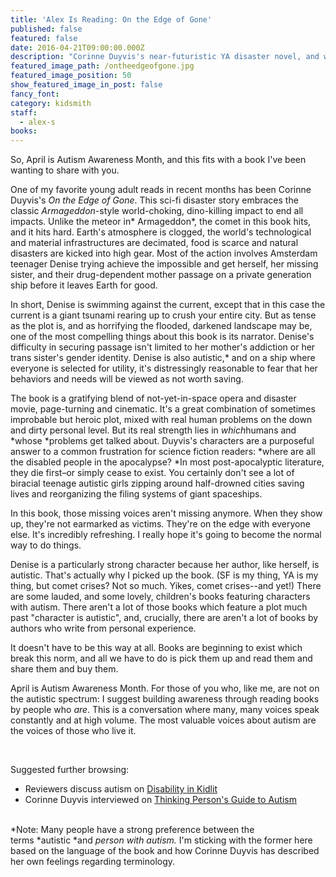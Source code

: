 ```yaml
---
title: 'Alex Is Reading: On the Edge of Gone'
published: false
featured: false
date: 2016-04-21T09:00:00.000Z
description: "Corinne Duyvis's near-futuristic YA disaster novel, and where to find young autistic writers speaking for themselves."
featured_image_path: /ontheedgeofgone.jpg
featured_image_position: 50
show_featured_image_in_post: false
fancy_font:
category: kidsmith
staff:
  - alex-s
books:
---
```



So, April is Autism Awareness Month, and this fits with a book I've been wanting to share with you.

One of my favorite young adult reads in recent months has been Corinne Duyvis's&nbsp;*On the Edge of Gone*. This sci-fi disaster story embraces the classic&nbsp;*Armageddon*-style world-choking, dino-killing impact to end all impacts. Unlike the meteor in*&nbsp;Armageddon*, the comet in this book hits, and it hits hard. Earth's atmosphere is clogged, the world's technological and material infrastructures are decimated, food is scarce and natural disasters are kicked into high gear. Most of the action involves Amsterdam teenager Denise trying achieve the impossible and get herself, her missing sister, and their drug-dependent mother passage on a private generation ship before it leaves Earth for good.

In short, Denise is swimming against the current, except that in this case the current is a giant tsunami rearing up to crush your entire city. But as tense as the plot is, and as horrifying the flooded, darkened landscape may be, one of the most compelling things about this book is its narrator. Denise's difficulty in securing passage isn't limited to her mother's addiction or her trans sister's gender identity. Denise is also autistic,\* and on a ship where everyone is selected for utility, it's distressingly reasonable to fear that her behaviors and needs will be viewed as not worth saving.&nbsp;

The book is a gratifying blend of not-yet-in-space opera and disaster movie, page-turning and cinematic. It's a great combination of sometimes improbable but heroic plot, mixed with real human problems on the down and dirty personal level. But its real strength lies in&nbsp;*which*humans and *whose&nbsp;*problems get talked about. Duyvis's characters are a purposeful answer to a common frustration for science fiction readers:&nbsp;*where are all the disabled people in the apocalypse?&nbsp;*In most post-apocalyptic literature, they die first–or simply cease to exist. You certainly don't see a lot of biracial teenage autistic girls zipping around half-drowned cities saving lives and reorganizing the filing systems of giant spaceships.

In this book, those missing voices aren't missing anymore. When they show up, they're not earmarked as victims. They're on the edge with everyone else. It's incredibly refreshing. I really hope it's going to become the normal way to do things.

Denise is a particularly strong character because her author, like herself, is autistic. That's actually why I picked up the book. (SF is my thing, YA is my thing, but comet crises? Not so much. Yikes, comet crises--and yet!) There are some lauded, and some lovely, children's books featuring characters with autism. There aren't a lot of those books which feature a plot much past "character is autistic", and, crucially, there are aren't a lot of books by authors who write from personal experience.&nbsp;

It doesn't have to be this way at all. Books are beginning to exist which break this norm, and all we have to do is pick them up and read them and share them and buy them.

April is Autism Awareness Month. For those of you who, like me, are not on the autistic spectrum: I suggest building awareness through reading books by people who *are*. This is a conversation where many, many voices speak constantly and at high volume. The most valuable voices about autism are the voices of those who live it.

&nbsp;

Suggested further browsing:

* Reviewers discuss autism on&nbsp;[Disability in Kidlit](http://disabilityinkidlit.com/disability/autism/)
* Corinne Duyvis interviewed on [Thinking Person's Guide to Autism](http://www.thinkingautismguide.com/2016/04/on-edge-of-gone-corinne-duyvis-on-post.html)


<br>\*Note: Many people have a strong preference between the terms&nbsp;*autistic&nbsp;*and&nbsp;*person with autism.*&nbsp;I'm sticking with the former here based on the language of the book and how Corinne Duyvis has described her own feelings regarding terminology.